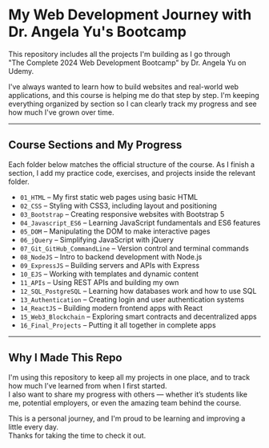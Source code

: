 # My Web Development Journey with Dr. Angela Yu's Bootcamp

This repository includes all the projects I'm building as I go through  
"The Complete 2024 Web Development Bootcamp" by Dr. Angela Yu on Udemy.

I've always wanted to learn how to build websites and real-world web applications, and this course is helping me do that step by step. I'm keeping everything organized by section so I can clearly track my progress and see how much I've grown over time.

---

## Course Sections and My Progress

Each folder below matches the official structure of the course. As I finish a section, I add my practice code, exercises, and projects inside the relevant folder.

- `01_HTML` – My first static web pages using basic HTML
- `02_CSS` – Styling with CSS3, including layout and positioning
- `03_Bootstrap` – Creating responsive websites with Bootstrap 5
- `04_Javascript_ES6` – Learning JavaScript fundamentals and ES6 features
- `05_DOM` – Manipulating the DOM to make interactive pages
- `06_jQuery` – Simplifying JavaScript with jQuery
- `07_Git_GitHub_CommandLine` – Version control and terminal commands
- `08_NodeJS` – Intro to backend development with Node.js
- `09_ExpressJS` – Building servers and APIs with Express
- `10_EJS` – Working with templates and dynamic content
- `11_APIs` – Using REST APIs and building my own
- `12_SQL_PostgreSQL` – Learning how databases work and how to use SQL
- `13_Authentication` – Creating login and user authentication systems
- `14_ReactJS` – Building modern frontend apps with React
- `15_Web3_Blockchain` – Exploring smart contracts and decentralized apps
- `16_Final_Projects` – Putting it all together in complete apps

---

## Why I Made This Repo

I'm using this repository to keep all my projects in one place, and to track how much I’ve learned from when I first started.  
I also want to share my progress with others — whether it’s students like me, potential employers, or even the amazing team behind the course.

This is a personal journey, and I'm proud to be learning and improving a little every day.  
Thanks for taking the time to check it out.

